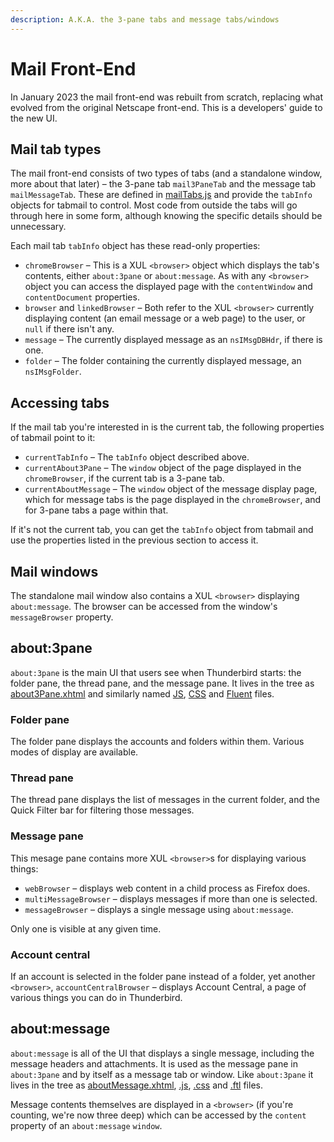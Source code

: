 ```yaml
---
description: A.K.A. the 3-pane tabs and message tabs/windows
---
```


# Mail Front-End

In January 2023 the mail front-end was rebuilt from scratch, replacing what evolved from the original Netscape front-end. This is a developers' guide to the new UI.

## Mail tab types

The mail front-end consists of two types of tabs (and a standalone window, more about that later) – the 3-pane tab `mail3PaneTab` and the message tab `mailMessageTab`. These are defined in [mailTabs.js](https://searchfox.org/comm-central/source/mail/base/content/mailTabs.js) and provide the `tabInfo` objects for tabmail to control. Most code from outside the tabs will go through here in some form, although knowing the specific details should be unnecessary.

Each mail tab `tabInfo` object has these read-only properties:

* `chromeBrowser` – This is a XUL `<browser>` object which displays the tab's contents, either `about:3pane` or `about:message`. As with any `<browser>` object you can access the displayed page with the `contentWindow` and `contentDocument` properties.
* `browser` and `linkedBrowser` – Both refer to the XUL `<browser>` currently displaying content (an email message or a web page) to the user, or `null` if there isn't any.
* `message` – The currently displayed message as an `nsIMsgDBHdr`, if there is one.
* `folder` – The folder containing the currently displayed message, an `nsIMsgFolder`.

## Accessing tabs

If the mail tab you're interested in is the current tab, the following properties of tabmail point to it:

* `currentTabInfo` – The `tabInfo` object described above.
* `currentAbout3Pane` – The `window` object of the page displayed in the `chromeBrowser`, if the current tab is a 3-pane tab.
* `currentAboutMessage` – The `window` object of the message display page, which for message tabs is the page displayed in the `chromeBrowser`, and for 3-pane tabs a page within that.

If it's not the current tab, you can get the `tabInfo` object from tabmail and use the properties listed in the previous section to access it.

## Mail windows

The standalone mail window also contains a XUL `<browser>` displaying `about:message`. The browser can be accessed from the window's `messageBrowser` property.

## about:3pane

`about:3pane` is the main UI that users see when Thunderbird starts: the folder pane, the thread pane, and the message pane. It lives in the tree as [about3Pane.xhtml](https://searchfox.org/comm-central/source/mail/base/content/about3Pane.xhtml) and similarly named [JS](https://searchfox.org/comm-central/source/mail/base/content/about3Pane.js), [CSS](https://searchfox.org/comm-central/source/mail/themes/shared/mail/about3Pane.css) and [Fluent](https://searchfox.org/comm-central/source/mail/locales/en-US/messenger/about3Pane.ftl) files.

### Folder pane

The folder pane displays the accounts and folders within them. Various modes of display are available.

### Thread pane

The thread pane displays the list of messages in the current folder, and the Quick Filter bar for filtering those messages.

### Message pane

This mesage pane contains more XUL `<browser>`s for displaying various things:

* `webBrowser` – displays web content in a child process as Firefox does.
* `multiMessageBrowser` – displays messages if more than one is selected.
* `messageBrowser` – displays a single message using `about:message`.

Only one is visible at any given time.

### Account central

If an account is selected in the folder pane instead of a folder, yet another `<browser>`, `accountCentralBrowser` – displays Account Central, a page of various things you can do in Thunderbird.

## about:message

`about:message` is all of the UI that displays a single message, including the message headers and attachments. It is used as the message pane in `about:3pane` and by itself as a message tab or window. Like `about:3pane` it lives in the tree as [aboutMessage.xhtml](https://searchfox.org/comm-central/source/mail/base/content/aboutMessage.xhtml), [.js](https://searchfox.org/comm-central/source/mail/base/content/aboutMessage.js), [.css](https://searchfox.org/comm-central/source/mail/themes/shared/mail/aboutMessage.css) and [.ftl](https://searchfox.org/comm-central/source/mail/locales/en-US/messenger/about3Pane.ftl) files.

Message contents themselves are displayed in a `<browser>` (if you're counting, we're now three deep) which can be accessed by the `content` property of an `about:message` `window`.
